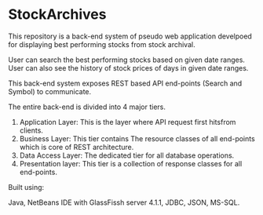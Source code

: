 # StockArchives

This repository is a back-end system of pseudo web application develpoed for displaying best performing stocks from stock archival.

User can search the best performing stocks based on given date ranges. User can also see the history of stock prices of days in given date 
ranges.

This back-end system exposes REST based API end-points (Search and Symbol) to communicate.

The entire back-end is divided into 4 major tiers.
1. Application Layer: This is the layer where API request first hitsfrom clients.
2. Business Layer: This tier contains The resource classes of all end-points which is core of REST architecture.
3. Data Access Layer: The dedicated tier for all database operations.
4. Presentation layer: This tier is a collection of response classes for all end-points.

Built using:

Java, NetBeans IDE with GlassFissh server 4.1.1, 
JDBC, JSON, MS-SQL.
